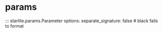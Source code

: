 # params

::: starlite.params.Parameter
    options:
        separate_signature: false  # black fails to format
